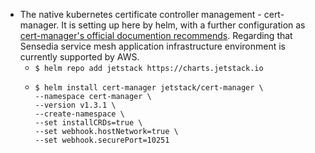 * The native kubernetes certificate controller management - cert-manager. It is setting up here by helm, with a further configuration as [cert-manager's official documention recommends](https://cert-manager.io/docs/installation/compatibility/#aws-eks). Regarding that Sensedia service mesh application infrastructure environment is currently supported by AWS.
   * `$ helm repo add jetstack https://charts.jetstack.io` 
   -  ```
      $ helm install cert-manager jetstack/cert-manager \
      --namespace cert-manager \
      --version v1.3.1 \
      --create-namespace \
      --set installCRDs=true \
      --set webhook.hostNetwork=true \
      --set webhook.securePort=10251

